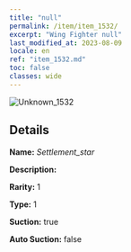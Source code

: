 ```yaml
---
title: "null"
permalink: /item/item_1532/
excerpt: "Wing Fighter null"
last_modified_at: 2023-08-09
locale: en
ref: "item_1532.md"
toc: false
classes: wide
---
```



 ![Unknown_1532](/images/item/Settlement_star_p.png)



## Details

 **Name:** *Settlement_star* 

 **Description:** 

 **Rarity:** 1 

 **Type:** 1 

 **Suction:** true 

 **Auto Suction:** false 


